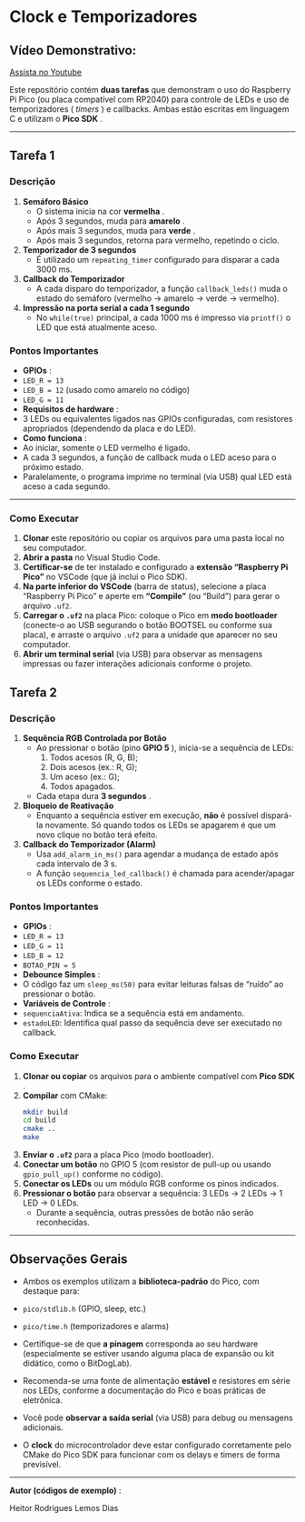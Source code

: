 # Clock e Temporizadores


## Vídeo Demonstrativo:

[Assista no Youtube](https://www.youtube.com/watch?v=O01UKLZ3Y6w)

Este repositório contém **duas tarefas** que demonstram o uso do Raspberry Pi Pico (ou placa compatível com RP2040) para controle de LEDs e uso de temporizadores ( *timers* ) e callbacks. Ambas estão escritas em linguagem C e utilizam o  **Pico SDK** .

---

## **Tarefa 1**

### Descrição

1. **Semáforo Básico**
   * O sistema inicia na cor  **vermelha** .
   * Após 3 segundos, muda para  **amarelo** .
   * Após mais 3 segundos, muda para  **verde** .
   * Após mais 3 segundos, retorna para vermelho, repetindo o ciclo.
2. **Temporizador de 3 segundos**
   * É utilizado um `repeating_timer` configurado para disparar a cada 3000 ms.
3. **Callback do Temporizador**
   * A cada disparo do temporizador, a função `callback_leds()` muda o estado do semáforo (vermelho → amarelo → verde → vermelho).
4. **Impressão na porta serial a cada 1 segundo**
   * No `while(true)` principal, a cada 1000 ms é impresso via `printf()` o LED que está atualmente aceso.

### Pontos Importantes

* **GPIOs** :
* `LED_R = 13`
* `LED_B = 12` (usado como amarelo no código)
* `LED_G = 11`
* **Requisitos de hardware** :
* 3 LEDs ou equivalentes ligados nas GPIOs configuradas, com resistores apropriados (dependendo da placa e do LED).
* **Como funciona** :
* Ao iniciar, somente o LED vermelho é ligado.
* A cada 3 segundos, a função de callback muda o LED aceso para o próximo estado.
* Paralelamente, o programa imprime no terminal (via USB) qual LED está aceso a cada segundo.

---

### Como Executar

1. **Clonar** este repositório ou copiar os arquivos para uma pasta local no seu computador.
2. **Abrir a pasta** no Visual Studio Code.
3. **Certificar-se** de ter instalado e configurado a **extensão “Raspberry Pi Pico”** no VSCode (que já inclui o Pico SDK).
4. **Na parte inferior do VSCode** (barra de status), selecione a placa “Raspberry Pi Pico” e aperte em **“Compile”** (ou “Build”) para gerar o arquivo `.uf2`.
5. **Carregar o `.uf2`** na placa Pico: coloque o Pico em **modo bootloader** (conecte-o ao USB segurando o botão BOOTSEL ou conforme sua placa), e arraste o arquivo `.uf2` para a unidade que aparecer no seu computador.
6. **Abrir um terminal serial** (via USB) para observar as mensagens impressas ou fazer interações adicionais conforme o projeto.

## **Tarefa 2**

### Descrição

1. **Sequência RGB Controlada por Botão**
   * Ao pressionar o botão (pino  **GPIO 5** ), inicia-se a sequência de LEDs:
     1. Todos acesos (R, G, B);
     2. Dois acesos (ex.: R, G);
     3. Um aceso (ex.: G);
     4. Todos apagados.
   * Cada etapa dura  **3 segundos** .
2. **Bloqueio de Reativação**
   * Enquanto a sequência estiver em execução, **não** é possível dispará-la novamente. Só quando todos os LEDs se apagarem é que um novo clique no botão terá efeito.
3. **Callback do Temporizador (Alarm)**
   * Usa `add_alarm_in_ms()` para agendar a mudança de estado após cada intervalo de 3 s.
   * A função `sequencia_led_callback()` é chamada para acender/apagar os LEDs conforme o estado.

### Pontos Importantes

* **GPIOs** :
* `LED_R = 13`
* `LED_G = 11`
* `LED_B = 12`
* `BOTAO_PIN = 5`
* **Debounce Simples** :
* O código faz um `sleep_ms(50)` para evitar leituras falsas de “ruído” ao pressionar o botão.
* **Variáveis de Controle** :
* `sequenciaAtiva`: Indica se a sequência está em andamento.
* `estadoLED`: Identifica qual passo da sequência deve ser executado no callback.

### Como Executar

1. **Clonar ou copiar** os arquivos para o ambiente compatível com  **Pico SDK** .
2. **Compilar** com CMake:
   ```bash
   mkdir build
   cd build
   cmake ..
   make
   ```
3. **Enviar o `.uf2`** para a placa Pico (modo bootloader).
4. **Conectar um botão** no GPIO 5 (com resistor de pull-up ou usando `gpio_pull_up()` conforme no código).
5. **Conectar os LEDs** ou um módulo RGB conforme os pinos indicados.
6. **Pressionar o botão** para observar a sequência: 3 LEDs → 2 LEDs → 1 LED → 0 LEDs.
   * Durante a sequência, outras pressões de botão não serão reconhecidas.

---

## Observações Gerais

* Ambos os exemplos utilizam a **biblioteca-padrão** do Pico, com destaque para:

* `pico/stdlib.h` (GPIO, sleep, etc.)
* `pico/time.h` (temporizadores e alarms)
* Certifique-se de que **a pinagem** corresponda ao seu hardware (especialmente se estiver usando alguma placa de expansão ou kit didático, como o BitDogLab).
* Recomenda-se uma fonte de alimentação **estável** e resistores em série nos LEDs, conforme a documentação do Pico e boas práticas de eletrônica.
* Você pode **observar a saída serial** (via USB) para debug ou mensagens adicionais.
* O **clock** do microcontrolador deve estar configurado corretamente pelo CMake do Pico SDK para funcionar com os delays e timers de forma previsível.

---

 **Autor (códigos de exemplo)** :

Heitor Rodrigues Lemos Dias
